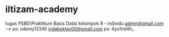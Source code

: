 # iltizam-academy

tugas PSBD(Praktikum Basis Data) kelompok 9 - individu
admin@gmail.com --> ps: udemy12345
indahoktav00@gmail.com ps: 4yu1nd4h\_
